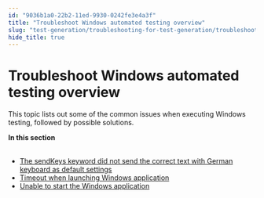 ```yaml
---
id: "9036b1a0-22b2-11ed-9930-0242fe3e4a3f"
title: "Troubleshoot Windows automated testing overview"
slug: "test-generation/troubleshooting-for-test-generation/troubleshoot-windows-automated-testing/troubleshoot-windows-automated-testing-overview"
hide_title: true
---
```


# <a id="id" class="anchor_top_offset"/><a id="ariaid-title1" class="anchor_top_offset"/>Troubleshoot Windows automated testing overview

<p xmlns="http://www.w3.org/1999/xhtml" className="p">This topic lists out some of the common issues when executing Windows testing, followed by possible solutions.</p> 
<nav xmlns="http://www.w3.org/1999/xhtml" role="navigation" className="related-links"><div className="linklist"><strong>In this section</strong><br /><br /><ul className="linklist"><li className="linklist"><a className="link" href="/test-generation/troubleshooting-for-test-generation/troubleshoot-windows-automated-testing/the-sendkeys-keyword-did-not-send-the-correct-text-with-german-keyboard-as-default-settings">The sendKeys keyword did not send the correct text with German keyboard as default settings</a></li><li className="linklist"><a className="link" href="/test-generation/troubleshooting-for-test-generation/troubleshoot-windows-automated-testing/timeout-when-launching-windows-application">Timeout when launching Windows application</a></li><li className="linklist"><a className="link" href="/test-generation/troubleshooting-for-test-generation/troubleshoot-windows-automated-testing/unable-to-start-the-windows-application">Unable to start the Windows application</a></li></ul></div></nav> 
